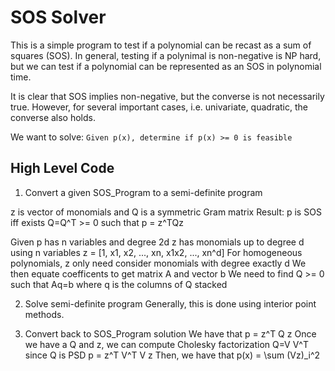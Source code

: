 # SOS Solver

This is a simple program to test if a polynomial can be recast as a sum of
squares (SOS). In general, testing if a polynimal is non-negative is NP hard, but
we can test if a polynomial can be represented as an SOS in polynomial time.

It is clear that SOS implies non-negative, but the converse is not necessarily
true. However, for several important cases, i.e. univariate, quadratic, the 
converse also holds.

We want to solve: `Given p(x), determine if p(x) >= 0 is feasible`

## High Level Code
1. Convert a given SOS\_Program to a semi-definite program

  z is vector of monomials and Q is a symmetric Gram matrix
  Result: p is SOS iff exists Q=Q^T >= 0 such that p = z^TQz

  Given p has n variables and degree 2d
  z has monomials up to degree d using n variables
  z = [1, x1, x2, ..., xn, x1x2, ..., xn^d]
  For homogeneous polynomials, z only need consider monomials with degree exactly d
  We then equate coefficents to get matrix A and vector b
  We need to find Q >= 0 such that Aq=b where q is the columns of Q stacked

2. Solve semi-definite program
Generally, this is done using interior point methods.

3. Convert back to SOS\_Program solution
We have that p = z^T Q z
Once we have a Q and z, we can compute Cholesky factorization Q=V V^T since Q is PSD
p = z^T V^T V z
Then, we have that p(x) = \sum (Vz)\_i^2
